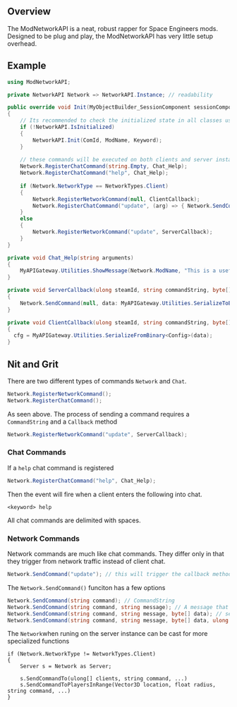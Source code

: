 ## Overview

The ModNetworkAPI is a neat, robust rapper for Space Engineers mods. Designed to be plug and play, the ModNetworkAPI has very little setup overhead.

## Example

```cs
using ModNetworkAPI;

private NetworkAPI Network => NetworkAPI.Instance; // readability

public override void Init(MyObjectBuilder_SessionComponent sessionComponent)
{
    // Its recommended to check the initialized state in all classes using NetworkAPI
    if (!NetworkAPI.IsInitialized) 
    {
        NetworkAPI.Init(ComId, ModName, Keyword);
    }
    
    // these commands will be executed on both clients and server instances
    Network.RegisterChatCommand(string.Empty, Chat_Help);
    Network.RegisterChatCommand("help", Chat_Help);
    
    if (Network.NetworkType == NetworkTypes.Client)
    {
        Network.RegisterNetworkCommand(null, ClientCallback);
        Network.RegisterChatCommand("update", (arg) => { Network.SendCommand("update"); });
    }
    else
    {
        Network.RegisterNetworkCommand("update", ServerCallback);
    }
}

private void Chat_Help(string arguments)
{
    MyAPIGateway.Utilities.ShowMessage(Network.ModName, "This is a useful help message");
}

private void ServerCallback(ulong steamId, string commandString, byte[] data)
{
    Network.SendCommand(null, data: MyAPIGateway.Utilities.SerializeToBinary(cfg), steamId: steamId);
}

private void ClientCallback(ulong steamId, string commandString, byte[] data)
{
  cfg = MyAPIGateway.Utilities.SerializeFromBinary<Config>(data);
}

```

## Nit and Grit

There are two different types of commands `Network` and `Chat`.
```cs
Network.RegisterNetworkCommand();
Network.RegisterChatCommand();
```

As seen above. The process of sending a command requires a `CommandString` and a `Callback` method
```cs
Network.RegisterNetworkCommand("update", ServerCallback);
```

### Chat Commands

If a `help` chat command is registered
```cs
Network.RegisterChatCommand("help", Chat_Help);
```
Then the event will fire when a client enters the following into chat.
```
<keyword> help
```
All chat commands are delimited with spaces.

### Network Commands

Network commands are much like chat commands. They differ only in that they trigger from network traffic instead of client chat.
```cs
Network.SendCommand("update"); // this will trigger the callback method of the reciever.
```

The `Network.SendCommand()` funciton has a few options
```cs
Network.SendCommand(string command); // CommandString
Network.SendCommand(string command, string message); // A message that will be in clients chat
Network.SendCommand(string command, string message, byte[] data); // serialized object data
Network.SendCommand(string command, string message, byte[] data, ulong steamId); // The receiver, Server only
```
The `Network`when runing on the server instance can be cast for more specialized functions
```
if (Network.NetworkType != NetworkTypes.Client)
{
    Server s = Network as Server;
    
    s.SendCommandTo(ulong[] clients, string command, ...)
    s.SendCommandToPlayersInRange(Vector3D location, float radius, string command, ...)
}
```

